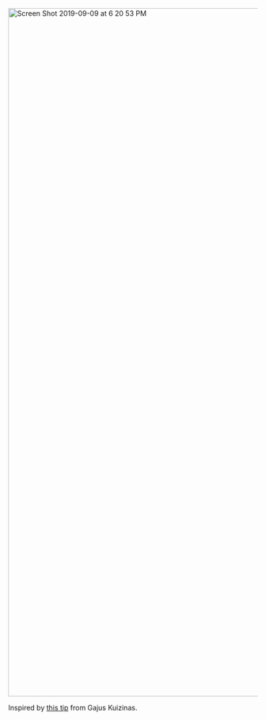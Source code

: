 <img width="1392" alt="Screen Shot 2019-09-09 at 6 20 53 PM" src="https://user-images.githubusercontent.com/4078018/64573014-4705d900-d32f-11e9-878e-04bc6c4cfe02.png">

Inspired by [this tip](https://dev.to/gajus/my-favorite-css-hack-32g3) from Gajus Kuizinas.


